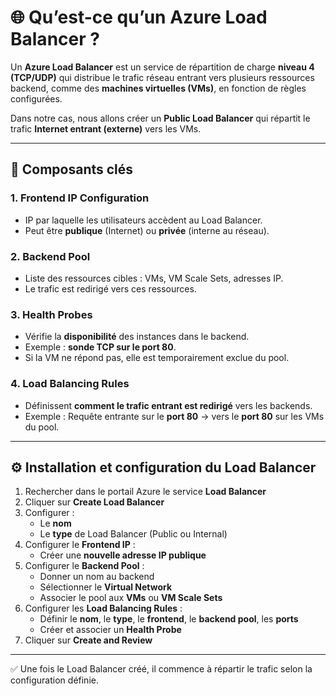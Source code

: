 # 🌐 Qu’est-ce qu’un Azure Load Balancer ?

Un **Azure Load Balancer** est un service de répartition de charge **niveau 4 (TCP/UDP)** qui distribue le trafic réseau entrant vers plusieurs ressources backend, comme des **machines virtuelles (VMs)**, en fonction de règles configurées.

Dans notre cas, nous allons créer un **Public Load Balancer** qui répartit le trafic **Internet entrant (externe)** vers les VMs.

---

## 🔁 Composants clés

### 1. Frontend IP Configuration
- IP par laquelle les utilisateurs accèdent au Load Balancer.
- Peut être **publique** (Internet) ou **privée** (interne au réseau).

### 2. Backend Pool
- Liste des ressources cibles : VMs, VM Scale Sets, adresses IP.
- Le trafic est redirigé vers ces ressources.

### 3. Health Probes
- Vérifie la **disponibilité** des instances dans le backend.
- Exemple : **sonde TCP sur le port 80**.
- Si la VM ne répond pas, elle est temporairement exclue du pool.

### 4. Load Balancing Rules
- Définissent **comment le trafic entrant est redirigé** vers les backends.
- Exemple : Requête entrante sur le **port 80** → vers le **port 80** sur les VMs du pool.

---

## ⚙️ Installation et configuration du Load Balancer

1. Rechercher dans le portail Azure le service **Load Balancer**
2. Cliquer sur **Create Load Balancer**
3. Configurer :
   - Le **nom**
   - Le **type** de Load Balancer (Public ou Internal)
4. Configurer le **Frontend IP** :
   - Créer une **nouvelle adresse IP publique**
5. Configurer le **Backend Pool** :
   - Donner un nom au backend
   - Sélectionner le **Virtual Network**
   - Associer le pool aux **VMs** ou **VM Scale Sets**
6. Configurer les **Load Balancing Rules** :
   - Définir le **nom**, le **type**, le **frontend**, le **backend pool**, les **ports**
   - Créer et associer un **Health Probe**
7. Cliquer sur **Create and Review**

---

✅ Une fois le Load Balancer créé, il commence à répartir le trafic selon la configuration définie.
